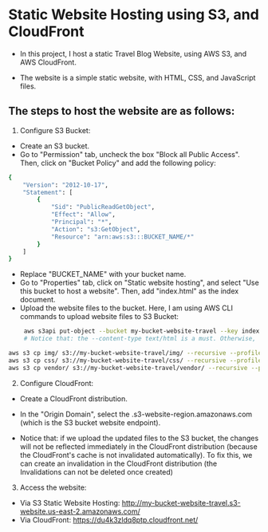 # Static Website Hosting using S3, and CloudFront

- In this project, I host a static Travel Blog Website, using AWS S3, and AWS CloudFront.

- The website is a simple static website, with HTML, CSS, and JavaScript files.

## The steps to host the website are as follows:

1. Configure S3 Bucket:

- Create an S3 bucket.
- Go to "Permission" tab, uncheck the box "Block all Public Access". Then, click on "Bucket Policy" and add the following policy:

```bash
{
    "Version": "2012-10-17",
    "Statement": [
        {
            "Sid": "PublicReadGetObject",
            "Effect": "Allow",
            "Principal": "*",
            "Action": "s3:GetObject",
            "Resource": "arn:aws:s3:::BUCKET_NAME/*"
        }
    ]
}
```

- Replace "BUCKET_NAME" with your bucket name.
- Go to "Properties" tab, click on "Static website hosting", and select "Use this bucket to host a website". Then, add "index.html" as the index document.
- Upload the website files to the bucket. Here, I am using AWS CLI commands to upload website files to S3 Bucket:
  ```bash
   aws s3api put-object --bucket my-bucket-website-travel --key index.html --body index.html --content-type text/html --profile cloud-fundamentals
   # Notice that: the --content-type text/html is a must. Otherwise, the index.html file will be downloaded instead of being displayed in the browser, because the default content-type is binary/octet-stream.
  ```

```bash
aws s3 cp img/ s3://my-bucket-website-travel/img/ --recursive --profile cloud-fundamentals
aws s3 cp css/ s3://my-bucket-website-travel/css/ --recursive --profile cloud-fundamentals
aws s3 cp vendor/ s3://my-bucket-website-travel/vendor/ --recursive --profile cloud-fundamentals
```

2. Configure CloudFront:

- Create a CloudFront distribution.

- In the "Origin Domain", select the <bucket-name>.s3-website-region.amazonaws.com (which is the S3 bucket website endpoint).

- Notice that: if we upload the updated files to the S3 bucket, the changes will not be reflected immediately in the CloudFront distribution (because the CloudFront's cache is not invalidated automatically). To fix this, we can create an invalidation in the CloudFront distribution (the Invalidations can not be deleted once created)

3. Access the website:

- Via S3 Static Website Hosting: http://my-bucket-website-travel.s3-website.us-east-2.amazonaws.com/
- Via CloudFront: https://du4k3zldq8ptp.cloudfront.net/
